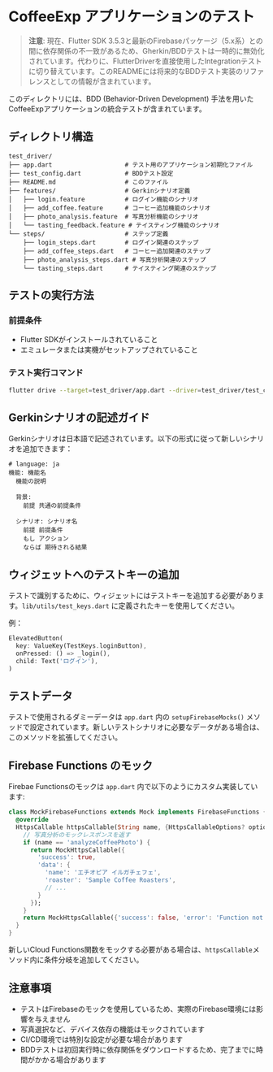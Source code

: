 # CoffeeExp アプリケーションのテスト

> **注意**: 現在、Flutter SDK 3.5.3と最新のFirebaseパッケージ（5.x系）との間に依存関係の不一致があるため、Gherkin/BDDテストは一時的に無効化されています。代わりに、FlutterDriverを直接使用したIntegrationテストに切り替えています。このREADMEには将来的なBDDテスト実装のリファレンスとしての情報が含まれています。

このディレクトリには、BDD (Behavior-Driven Development) 手法を用いたCoffeeExpアプリケーションの統合テストが含まれています。

## ディレクトリ構造

```
test_driver/
├── app.dart                    # テスト用のアプリケーション初期化ファイル
├── test_config.dart            # BDDテスト設定
├── README.md                   # このファイル
├── features/                   # Gerkinシナリオ定義
│   ├── login.feature           # ログイン機能のシナリオ
│   ├── add_coffee.feature      # コーヒー追加機能のシナリオ
│   ├── photo_analysis.feature  # 写真分析機能のシナリオ
│   └── tasting_feedback.feature # テイスティング機能のシナリオ
└── steps/                      # ステップ定義
    ├── login_steps.dart        # ログイン関連のステップ
    ├── add_coffee_steps.dart   # コーヒー追加関連のステップ
    ├── photo_analysis_steps.dart # 写真分析関連のステップ
    └── tasting_steps.dart      # テイスティング関連のステップ
```

## テストの実行方法

### 前提条件

- Flutter SDKがインストールされていること
- エミュレータまたは実機がセットアップされていること

### テスト実行コマンド

```bash
flutter drive --target=test_driver/app.dart --driver=test_driver/test_config.dart
```

## Gerkinシナリオの記述ガイド

Gerkinシナリオは日本語で記述されています。以下の形式に従って新しいシナリオを追加できます：

```gherkin
# language: ja
機能: 機能名
  機能の説明
  
  背景:
    前提 共通の前提条件
    
  シナリオ: シナリオ名
    前提 前提条件
    もし アクション
    ならば 期待される結果
```

## ウィジェットへのテストキーの追加

テストで識別するために、ウィジェットにはテストキーを追加する必要があります。`lib/utils/test_keys.dart` に定義されたキーを使用してください。

例：

```dart
ElevatedButton(
  key: ValueKey(TestKeys.loginButton),
  onPressed: () => _login(),
  child: Text('ログイン'),
)
```

## テストデータ

テストで使用されるダミーデータは `app.dart` 内の `setupFirebaseMocks()` メソッドで設定されています。新しいテストシナリオに必要なデータがある場合は、このメソッドを拡張してください。

## Firebase Functions のモック

Firebae Functionsのモックは `app.dart` 内で以下のようにカスタム実装しています:

```dart
class MockFirebaseFunctions extends Mock implements FirebaseFunctions {
  @override
  HttpsCallable httpsCallable(String name, {HttpsCallableOptions? options}) {
    // 写真分析のモックレスポンスを返す
    if (name == 'analyzeCoffeePhoto') {
      return MockHttpsCallable({
        'success': true,
        'data': {
          'name': 'エチオピア イルガチェフェ',
          'roaster': 'Sample Coffee Roasters',
          // ...
        }
      });
    }
    return MockHttpsCallable({'success': false, 'error': 'Function not implemented in mock'});
  }
}
```

新しいCloud Functions関数をモックする必要がある場合は、`httpsCallable`メソッド内に条件分岐を追加してください。

## 注意事項

- テストはFirebaseのモックを使用しているため、実際のFirebase環境には影響を与えません
- 写真選択など、デバイス依存の機能はモックされています
- CI/CD環境では特別な設定が必要な場合があります
- BDDテストは初回実行時に依存関係をダウンロードするため、完了までに時間がかかる場合があります